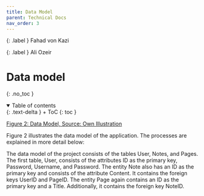 ```yaml
---
title: Data Model
parent: Technical Docs
nav_order: 3
---
```


{: .label }
Fahad von Kazi

{: .label }
Ali Ozeir

# Data model
{: .no_toc }

<details open markdown="block">
{: .text-delta }
<summary>Table of contents</summary>
+ ToC
{: toc }
</details>

[Figure 2: Data Model, Source: Own Illustration](docs/assets/images/datamodel.png)

Figure 2 illustrates the data model of the application. The processes are explained in more detail below:

The data model of the project consists of the tables User, Notes, and Pages. The first table, User, consists of the attributes ID as the primary key, Password, Username, and Password. The entity Note also has an ID as the primary key and consists of the attribute Content. It contains the foreign keys UserID and PageID. The entity Page again contains an ID as the primary key and a Title. Additionally, it contains the foreign key NoteID.
